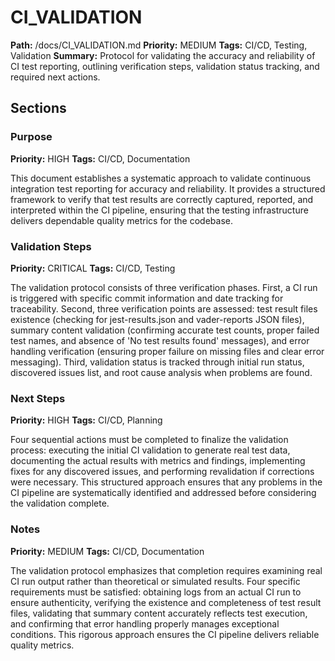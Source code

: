 # CI_VALIDATION
**Path:** /docs/CI_VALIDATION.md
**Priority:** MEDIUM
**Tags:** CI/CD, Testing, Validation
**Summary:** Protocol for validating the accuracy and reliability of CI test reporting, outlining verification steps, validation status tracking, and required next actions.

## Sections

### Purpose
**Priority:** HIGH
**Tags:** CI/CD, Documentation

This document establishes a systematic approach to validate continuous integration test reporting for accuracy and reliability. It provides a structured framework to verify that test results are correctly captured, reported, and interpreted within the CI pipeline, ensuring that the testing infrastructure delivers dependable quality metrics for the codebase.

### Validation Steps
**Priority:** CRITICAL
**Tags:** CI/CD, Testing

The validation protocol consists of three verification phases. First, a CI run is triggered with specific commit information and date tracking for traceability. Second, three verification points are assessed: test result files existence (checking for jest-results.json and vader-reports JSON files), summary content validation (confirming accurate test counts, proper failed test names, and absence of 'No test results found' messages), and error handling verification (ensuring proper failure on missing files and clear error messaging). Third, validation status is tracked through initial run status, discovered issues list, and root cause analysis when problems are found.

### Next Steps
**Priority:** HIGH
**Tags:** CI/CD, Planning

Four sequential actions must be completed to finalize the validation process: executing the initial CI validation to generate real test data, documenting the actual results with metrics and findings, implementing fixes for any discovered issues, and performing revalidation if corrections were necessary. This structured approach ensures that any problems in the CI pipeline are systematically identified and addressed before considering the validation complete.

### Notes
**Priority:** MEDIUM
**Tags:** CI/CD, Documentation

The validation protocol emphasizes that completion requires examining real CI run output rather than theoretical or simulated results. Four specific requirements must be satisfied: obtaining logs from an actual CI run to ensure authenticity, verifying the existence and completeness of test result files, validating that summary content accurately reflects test execution, and confirming that error handling properly manages exceptional conditions. This rigorous approach ensures the CI pipeline delivers reliable quality metrics.

